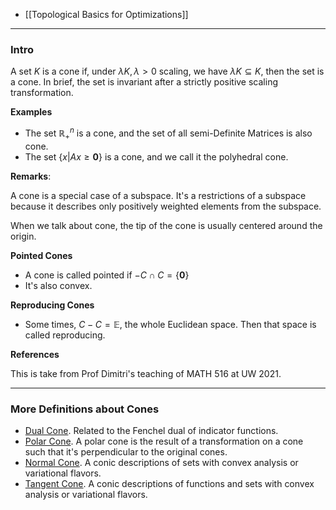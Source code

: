 - [[Topological Basics for Optimizations]]


---
### **Intro**

A set $K$ is a cone if, under $\lambda K, \lambda > 0$ scaling, we have $\lambda K\subseteq K$, then the set is a cone. 
In brief, the set is invariant after a strictly positive scaling transformation. 

**Examples** 

* The set $\mathbb{R}^n_+$ is a cone, and the set of all semi-Definite Matrices is also cone. 
* The set $\{x| Ax \ge \mathbf 0\}$ is a cone, and we call it the polyhedral cone. 


**Remarks**: 

A cone is a special case of a subspace. It's a restrictions of a subspace because it describes only positively weighted elements from the subspace. 

When we talk about cone, the tip of the cone is usually centered around the origin. 

**Pointed Cones**
* A cone is called pointed if $-C \cap C= \{\mathbf 0\}$
* It's also convex. 

**Reproducing Cones**
* Some times, $C - C = \mathbb E$, the whole Euclidean space. Then that space is called reproducing. 

**References**

This is take from Prof Dimitri's teaching of MATH 516 at UW 2021. 

----
### **More Definitions about Cones**

- [Dual Cone](Dual%20Cone.md). Related to the Fenchel dual of indicator functions. 
- [Polar Cone](Polar%20Cone.md). A polar cone is the result of a transformation on a cone such that it's perpendicular to the original cones. 
- [Normal Cone](Normal%20Cone.md). A conic descriptions of sets with convex analysis or variational flavors. 
- [Tangent Cone](Tangent%20Cone.md). A conic descriptions of functions and sets with convex analysis or variational flavors. 